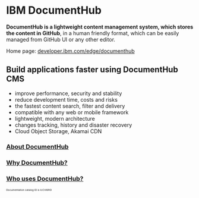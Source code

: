 # IBM DocumentHub


**DocumentHub is a lightweight content management system, which stores the content in GitHub**, in a human friendly format, which can be easily managed from GitHub UI or any other editor.

Home page: [developer.ibm.com/edge/documenthub](https://developer.ibm.com/edge/documenthub)


## Build applications faster using DocumentHub CMS

- improve performance, security and stability
- reduce development time, costs and risks
- the fastest content search, filter and delivery
- compatible with any web or mobile framework
- lightweight, modern architecture
- changes tracking, history and disaster recovery
- Cloud Object Storage, Akamai CDN

### [About DocumentHub](https://github.com/IBM-DocumentHub/Documentation/blob/master/documentation%20en/01%20About%20DocumentHub.md)

### [Why DocumentHub?](https://github.com/IBM-DocumentHub/Documentation/blob/master/documentation%20en/01.10%20Why%20DocumentHub.md)

### [Who uses DocumentHub?](https://github.com/IBM-DocumentHub/Documentation/blob/master/documentation%20en/01.20%20Who%20uses%20DocumentHub.md)


<sub><sup><sub><sup>Documentation catalog ID is IcCVI6RO</sup></sub></sup></sub>
